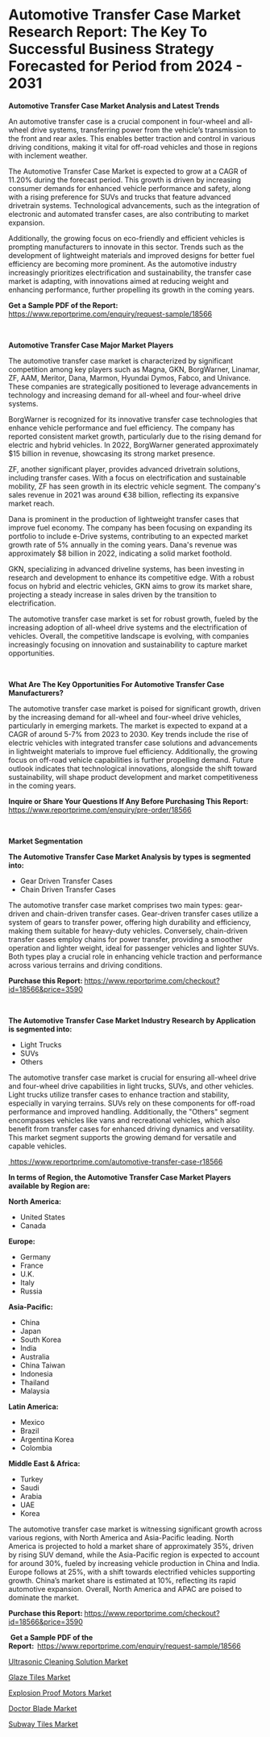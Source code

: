 <p><h1>Automotive Transfer Case Market Research Report: The Key To Successful Business Strategy Forecasted for Period from 2024 - 2031</h1></p><p><strong>Automotive Transfer Case Market Analysis and Latest Trends</strong></p>
<p><p>An automotive transfer case is a crucial component in four-wheel and all-wheel drive systems, transferring power from the vehicle’s transmission to the front and rear axles. This enables better traction and control in various driving conditions, making it vital for off-road vehicles and those in regions with inclement weather. </p><p>The Automotive Transfer Case Market is expected to grow at a CAGR of 11.20% during the forecast period. This growth is driven by increasing consumer demands for enhanced vehicle performance and safety, along with a rising preference for SUVs and trucks that feature advanced drivetrain systems. Technological advancements, such as the integration of electronic and automated transfer cases, are also contributing to market expansion. </p><p>Additionally, the growing focus on eco-friendly and efficient vehicles is prompting manufacturers to innovate in this sector. Trends such as the development of lightweight materials and improved designs for better fuel efficiency are becoming more prominent. As the automotive industry increasingly prioritizes electrification and sustainability, the transfer case market is adapting, with innovations aimed at reducing weight and enhancing performance, further propelling its growth in the coming years.</p></p>
<p><strong>Get a Sample PDF of the Report:&nbsp;</strong> <a href="https://www.reportprime.com/enquiry/request-sample/18566?utm_campaign=62&utm_medium=2&utm_source=Github&utm_content=ia&utm_term=25122024&utm_id=automotive-transfer-case">https://www.reportprime.com/enquiry/request-sample/18566</a></p>
<p>&nbsp;</p>
<p><strong>Automotive Transfer Case Major Market Players</strong></p>
<p><p>The automotive transfer case market is characterized by significant competition among key players such as Magna, GKN, BorgWarner, Linamar, ZF, AAM, Meritor, Dana, Marmon, Hyundai Dymos, Fabco, and Univance. These companies are strategically positioned to leverage advancements in technology and increasing demand for all-wheel and four-wheel drive systems.</p><p>BorgWarner is recognized for its innovative transfer case technologies that enhance vehicle performance and fuel efficiency. The company has reported consistent market growth, particularly due to the rising demand for electric and hybrid vehicles. In 2022, BorgWarner generated approximately $15 billion in revenue, showcasing its strong market presence.</p><p>ZF, another significant player, provides advanced drivetrain solutions, including transfer cases. With a focus on electrification and sustainable mobility, ZF has seen growth in its electric vehicle segment. The company's sales revenue in 2021 was around €38 billion, reflecting its expansive market reach.</p><p>Dana is prominent in the production of lightweight transfer cases that improve fuel economy. The company has been focusing on expanding its portfolio to include e-Drive systems, contributing to an expected market growth rate of 5% annually in the coming years. Dana's revenue was approximately $8 billion in 2022, indicating a solid market foothold.</p><p>GKN, specializing in advanced driveline systems, has been investing in research and development to enhance its competitive edge. With a robust focus on hybrid and electric vehicles, GKN aims to grow its market share, projecting a steady increase in sales driven by the transition to electrification.</p><p>The automotive transfer case market is set for robust growth, fueled by the increasing adoption of all-wheel drive systems and the electrification of vehicles. Overall, the competitive landscape is evolving, with companies increasingly focusing on innovation and sustainability to capture market opportunities.</p></p>
<p>&nbsp;</p>
<p><strong>What Are The Key Opportunities For Automotive Transfer Case Manufacturers?</strong></p>
<p><p>The automotive transfer case market is poised for significant growth, driven by the increasing demand for all-wheel and four-wheel drive vehicles, particularly in emerging markets. The market is expected to expand at a CAGR of around 5-7% from 2023 to 2030. Key trends include the rise of electric vehicles with integrated transfer case solutions and advancements in lightweight materials to improve fuel efficiency. Additionally, the growing focus on off-road vehicle capabilities is further propelling demand. Future outlook indicates that technological innovations, alongside the shift toward sustainability, will shape product development and market competitiveness in the coming years.</p></p>
<p><strong>Inquire or Share Your Questions If Any Before Purchasing This Report:</strong> <a href="https://www.reportprime.com/enquiry/pre-order/18566?utm_campaign=62&utm_medium=2&utm_source=Github&utm_content=ia&utm_term=25122024&utm_id=automotive-transfer-case">https://www.reportprime.com/enquiry/pre-order/18566</a></p>
<p>&nbsp;</p>
<p><strong>Market Segmentation</strong></p>
<p><strong>The Automotive Transfer Case Market Analysis by types is segmented into:</strong></p>
<p><ul><li>Gear Driven Transfer Cases</li><li>Chain Driven Transfer Cases</li></ul></p>
<p><p>The automotive transfer case market comprises two main types: gear-driven and chain-driven transfer cases. Gear-driven transfer cases utilize a system of gears to transfer power, offering high durability and efficiency, making them suitable for heavy-duty vehicles. Conversely, chain-driven transfer cases employ chains for power transfer, providing a smoother operation and lighter weight, ideal for passenger vehicles and lighter SUVs. Both types play a crucial role in enhancing vehicle traction and performance across various terrains and driving conditions.</p></p>
<p><strong>Purchase this Report:&nbsp;</strong><a href="https://www.reportprime.com/checkout?id=18566&price=3590&utm_campaign=62&utm_medium=2&utm_source=Github&utm_content=ia&utm_term=25122024&utm_id=automotive-transfer-case">https://www.reportprime.com/checkout?id=18566&price=3590</a></p>
<p>&nbsp;</p>
<p><strong>The Automotive Transfer Case Market Industry Research by Application is segmented into:</strong></p>
<p><ul><li>Light Trucks</li><li>SUVs</li><li>Others</li></ul></p>
<p><p>The automotive transfer case market is crucial for ensuring all-wheel drive and four-wheel drive capabilities in light trucks, SUVs, and other vehicles. Light trucks utilize transfer cases to enhance traction and stability, especially in varying terrains. SUVs rely on these components for off-road performance and improved handling. Additionally, the "Others" segment encompasses vehicles like vans and recreational vehicles, which also benefit from transfer cases for enhanced driving dynamics and versatility. This market segment supports the growing demand for versatile and capable vehicles.</p></p>
<p><a href="https://www.reportprime.com/automotive-transfer-case-r18566?utm_campaign=62&utm_medium=2&utm_source=Github&utm_content=ia&utm_term=25122024&utm_id=automotive-transfer-case">&nbsp;https://www.reportprime.com/automotive-transfer-case-r18566</a></p>
<p><strong>In terms of Region, the Automotive Transfer Case Market Players available by Region are:</strong></p>
<p>
    <p> <strong> North America: </strong>
        <ul>
            <li>United States</li>
            <li>Canada</li>
        </ul>
        </p> 
    <p> <strong> Europe: </strong>
        <ul>
            <li>Germany</li>
            <li>France</li>
            <li>U.K.</li>
            <li>Italy</li>
            <li>Russia</li>
        </ul>
        </p> 
    <p> <strong> Asia-Pacific: </strong>
        <ul>
            <li>China</li>
            <li>Japan</li>
            <li>South Korea</li>
            <li>India</li>
            <li>Australia</li>
            <li>China Taiwan</li>
            <li>Indonesia</li>
            <li>Thailand</li>
            <li>Malaysia</li>
        </ul>
        </p> 
    <p> <strong> Latin America: </strong>
        <ul>
            <li>Mexico</li>
            <li>Brazil</li>
            <li>Argentina Korea</li>
            <li>Colombia</li>
        </ul>
        </p> 
    <p> <strong> Middle East & Africa: </strong>
        <ul>
            <li>Turkey</li>
            <li>Saudi</li>
            <li>Arabia</li>
            <li>UAE</li>
            <li>Korea</li>
        </ul>
    </p>
    </p>
<p><p>The automotive transfer case market is witnessing significant growth across various regions, with North America and Asia-Pacific leading. North America is projected to hold a market share of approximately 35%, driven by rising SUV demand, while the Asia-Pacific region is expected to account for around 30%, fueled by increasing vehicle production in China and India. Europe follows at 25%, with a shift towards electrified vehicles supporting growth. China’s market share is estimated at 10%, reflecting its rapid automotive expansion. Overall, North America and APAC are poised to dominate the market.</p></p>
<p><strong>Purchase this Report: </strong><a href="https://www.reportprime.com/checkout?id=18566&price=3590&utm_campaign=62&utm_medium=2&utm_source=Github&utm_content=ia&utm_term=25122024&utm_id=automotive-transfer-case">https://www.reportprime.com/checkout?id=18566&price=3590</a></p>
<p>&nbsp;<strong>Get a Sample PDF of the Report:&nbsp;&nbsp;</strong><a href="https://www.reportprime.com/enquiry/request-sample/18566?utm_campaign=62&utm_medium=2&utm_source=Github&utm_content=ia&utm_term=25122024&utm_id=automotive-transfer-case">https://www.reportprime.com/enquiry/request-sample/18566</a></p>
<p><strong></strong></p>
<p><p><a href="https://www.linkedin.com/pulse/ultrasonic-cleaning-solution-market-trends-report-examining-dutwf?utm_campaign=62&utm_medium=2&utm_source=Github&utm_content=ia&utm_term=25122024&utm_id=automotive-transfer-case">Ultrasonic Cleaning Solution Market</a></p><p><a href="https://www.linkedin.com/pulse/glaze-tiles-market-size-2024-2031-cagr-86-focus-growth-edqaf?utm_campaign=62&utm_medium=2&utm_source=Github&utm_content=ia&utm_term=25122024&utm_id=automotive-transfer-case">Glaze Tiles Market</a></p><p><a href="https://github.com/ulyssacrayne00231/Market-Research-Report-List-1/blob/main/explosion-proof-motors-market.md?utm_campaign=62&utm_medium=2&utm_source=Github&utm_content=ia&utm_term=25122024&utm_id=automotive-transfer-case">Explosion Proof Motors Market</a></p><p><a href="https://github.com/manesros8/Market-Research-Report-List-1/blob/main/doctor-blade-market.md?utm_campaign=62&utm_medium=2&utm_source=Github&utm_content=ia&utm_term=25122024&utm_id=automotive-transfer-case">Doctor Blade Market</a></p><p><a href="https://www.linkedin.com/pulse/c-glance-reports-anmec?utm_campaign=62&utm_medium=2&utm_source=Github&utm_content=ia&utm_term=25122024&utm_id=automotive-transfer-case">Subway Tiles Market</a></p></p>